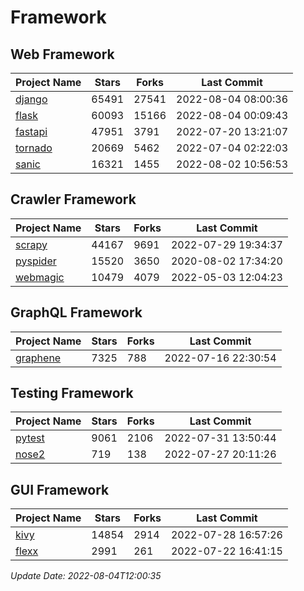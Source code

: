# Framework

## Web Framework
| Project Name | Stars | Forks | Last Commit |
| ------------ | ----- | ----- | ----------- |
| [django](https://github.com/django/django) | 65491 | 27541 | 2022-08-04 08:00:36 |
| [flask](https://github.com/pallets/flask) | 60093 | 15166 | 2022-08-04 00:09:43 |
| [fastapi](https://github.com/tiangolo/fastapi) | 47951 | 3791 | 2022-07-20 13:21:07 |
| [tornado](https://github.com/tornadoweb/tornado) | 20669 | 5462 | 2022-07-04 02:22:03 |
| [sanic](https://github.com/sanic-org/sanic) | 16321 | 1455 | 2022-08-02 10:56:53 |

## Crawler Framework
| Project Name | Stars | Forks | Last Commit |
| ------------ | ----- | ----- | ----------- |
| [scrapy](https://github.com/scrapy/scrapy) | 44167 | 9691 | 2022-07-29 19:34:37 |
| [pyspider](https://github.com/binux/pyspider) | 15520 | 3650 | 2020-08-02 17:34:20 |
| [webmagic](https://github.com/code4craft/webmagic) | 10479 | 4079 | 2022-05-03 12:04:23 |

## GraphQL Framework
| Project Name | Stars | Forks | Last Commit |
| ------------ | ----- | ----- | ----------- |
| [graphene](https://github.com/graphql-python/graphene) | 7325 | 788 | 2022-07-16 22:30:54 |

## Testing Framework
| Project Name | Stars | Forks | Last Commit |
| ------------ | ----- | ----- | ----------- |
| [pytest](https://github.com/pytest-dev/pytest) | 9061 | 2106 | 2022-07-31 13:50:44 |
| [nose2](https://github.com/nose-devs/nose2) | 719 | 138 | 2022-07-27 20:11:26 |

## GUI Framework
| Project Name | Stars | Forks | Last Commit |
| ------------ | ----- | ----- | ----------- |
| [kivy](https://github.com/kivy/kivy) | 14854 | 2914 | 2022-07-28 16:57:26 |
| [flexx](https://github.com/flexxui/flexx) | 2991 | 261 | 2022-07-22 16:41:15 |

*Update Date: 2022-08-04T12:00:35*
